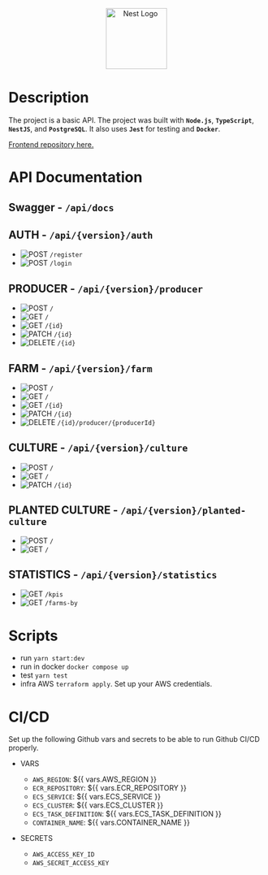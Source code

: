 <p align="center">
  <a href="http://nestjs.com/" target="blank"><img src="https://nestjs.com/img/logo-small.svg" width="120" alt="Nest Logo" /></a>
</p>

[circleci-image]:
	https://img.shields.io/circleci/build/github/nestjs/nest/master?token=abc123def456
[circleci-url]: https://circleci.com/gh/nestjs/nest

# **Description**

The project is a basic API. The project was built with **`Node.js`**,
**`TypeScript`**, **`NestJS`**, and **`PostgreSQL`**. It also uses **`Jest`**
for testing and **`Docker`**.

[Frontend repository here.](https://github.com/matheusjustino/solutis-challenge-frontend)

# **API Documentation**

## **Swagger** - `/api/docs`

## **AUTH** - `/api/{version}/auth`

- ![POST](https://img.shields.io/badge/POST-49CC90?style=for-the-badge&logo=http)
  `/register`
- ![POST](https://img.shields.io/badge/POST-49CC90?style=for-the-badge&logo=http)
  `/login`

## **PRODUCER** - `/api/{version}/producer`

- ![POST](https://img.shields.io/badge/POST-49CC90?style=for-the-badge&logo=http)
  `/`
- ![GET](https://img.shields.io/badge/GET-61AFEF?style=for-the-badge&logo=http)
  `/`
- ![GET](https://img.shields.io/badge/GET-61AFEF?style=for-the-badge&logo=http)
  `/{id}`
- ![PATCH](https://img.shields.io/badge/PATCH-50e3c2?style=for-the-badge&logo=http)
  `/{id}`
- ![DELETE](https://img.shields.io/badge/DELETE-f93e3e?style=for-the-badge&logo=http)
  `/{id}`

## **FARM** - `/api/{version}/farm`

- ![POST](https://img.shields.io/badge/POST-49CC90?style=for-the-badge&logo=http)
  `/`
- ![GET](https://img.shields.io/badge/GET-61AFEF?style=for-the-badge&logo=http)
  `/`
- ![GET](https://img.shields.io/badge/GET-61AFEF?style=for-the-badge&logo=http)
  `/{id}`
- ![PATCH](https://img.shields.io/badge/PATCH-50e3c2?style=for-the-badge&logo=http)
  `/{id}`
- ![DELETE](https://img.shields.io/badge/DELETE-f93e3e?style=for-the-badge&logo=http)
  `/{id}/producer/{producerId}`

## **CULTURE** - `/api/{version}/culture`

- ![POST](https://img.shields.io/badge/POST-49CC90?style=for-the-badge&logo=http)
  `/`
- ![GET](https://img.shields.io/badge/GET-61AFEF?style=for-the-badge&logo=http)
  `/`
- ![PATCH](https://img.shields.io/badge/PATCH-50e3c2?style=for-the-badge&logo=http)
  `/{id}`

## **PLANTED CULTURE** - `/api/{version}/planted-culture`

- ![POST](https://img.shields.io/badge/POST-49CC90?style=for-the-badge&logo=http)
  `/`
- ![GET](https://img.shields.io/badge/GET-61AFEF?style=for-the-badge&logo=http)
  `/`

## **STATISTICS** - `/api/{version}/statistics`

- ![GET](https://img.shields.io/badge/GET-61AFEF?style=for-the-badge&logo=http)
  `/kpis`
- ![GET](https://img.shields.io/badge/GET-61AFEF?style=for-the-badge&logo=http)
  `/farms-by`

# Scripts

- run `yarn start:dev`
- run in docker `docker compose up`
- test `yarn test`
- infra AWS `terraform apply`. Set up your AWS credentials.

# CI/CD

Set up the following Github vars and secrets to be able to run Github CI/CD
properly.

- VARS
    - `AWS_REGION`: ${{ vars.AWS_REGION }}
    - `ECR_REPOSITORY`: ${{ vars.ECR_REPOSITORY }}
    - `ECS_SERVICE`: ${{ vars.ECS_SERVICE }}
    - `ECS_CLUSTER`: ${{ vars.ECS_CLUSTER }}
    - `ECS_TASK_DEFINITION`: ${{ vars.ECS_TASK_DEFINITION }}
    - `CONTAINER_NAME`: ${{ vars.CONTAINER_NAME }}

- SECRETS
    - `AWS_ACCESS_KEY_ID`
    - `AWS_SECRET_ACCESS_KEY`

